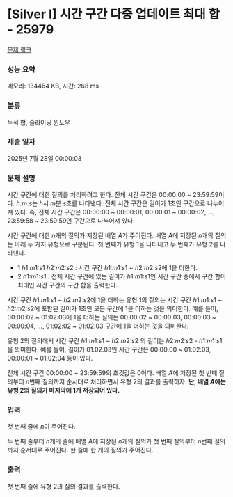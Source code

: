 # [Silver I] 시간 구간 다중 업데이트 최대 합 - 25979 

[문제 링크](https://www.acmicpc.net/problem/25979) 

### 성능 요약

메모리: 134464 KB, 시간: 268 ms

### 분류

누적 합, 슬라이딩 윈도우

### 제출 일자

2025년 7월 28일 00:00:03

### 문제 설명

<p>시간 구간에 대한 질의를 처리하려고 한다. 전체 시간 구간은 00:00:00 ~ 23:59:59이다. <em>h</em>:<em>m</em>:<em>s</em>는 <em>h</em>시 <em>m</em>분 <em>s</em>초를 나타낸다. 전체 시간 구간은 길이가 1초인 구간으로 나누어져 있다. 즉, 전체 시간 구간은 00:00:00 ~ 00:00:01, 00:00:01 ~ 00:00:02, ..., 23:59:58 ~ 23:59:59인 구간으로 나누어져 있다.</p>

<p>시간 구간에 대한 <em>n</em>개의 질의가 저장된 배열 <em>A</em>가 주어진다. 배열 <em>A</em>에 저장된 <em>n</em>개의 질의는 아래 두 가지 유형으로 구분된다. 첫 번째가 유형 1을 나타내고 두 번째가 유형 2를 나타낸다.</p>

<ul>
	<li> 1 <em>h</em>1:<em>m</em>1:<em>s</em>1 <em>h</em>2:<em>m</em>2:<em>s</em>2 : 시간 구간 <em>h</em>1:<em>m</em>1:<em>s</em>1 ~ <em>h</em>2:<em>m</em>2:<em>s</em>2에 1을 더한다.</li>
	<li> 2 <em>h</em>1:<em>m</em>1:<em>s</em>1 : 전체 시간 구간에 있는 길이가 <em>h</em>1:<em>m</em>1:<em>s</em>1인 시간 구간 중에서 구간 합이 최대인 시간 구간의 구간 합을 출력한다.</li>
</ul>

<p>시간 구간 <em>h</em>1:<em>m</em>1:<em>s</em>1 ~ <em>h</em>2:<em>m</em>2:<em>s</em>2에 1을 더하는 유형 1의 질의는 시간 구간 <em>h</em>1:<em>m</em>1:<em>s</em>1 ~ <em>h</em>2:<em>m</em>2:<em>s</em>2에 포함된 길이가 1초인 모든 구간에 1을 더하는 것을 의미한다. 예를 들어, 00:00:02 ~ 01:02:03에 1을 더하는 질의는 00:00:02 ~ 00:00:03, 00:00:03 ~ 00:00:04, ..., 01:02:02 ~ 01:02:03 구간에 1을 더하는 것을 의미한다.</p>

<p>유형 2의 질의에서 시간 구간 <em>h</em>1:<em>m</em>1:<em>s</em>1 ~ <em>h</em>2:<em>m</em>2:<em>s</em>2 의 길이는 <em>h</em>2:<em>m</em>2:<em>s</em>2 - <em>h</em>1:<em>m</em>1:<em>s</em>1 을 의미한다. 예를 들어, 길이가 01:02:03인 시간 구간은 00:00:00 ~ 01:02:03, 00:00:01 ~ 01:02:04 등이 있다.</p>

<p>전체 시간 구간 00:00:00 ~ 23:59:59의 초깃값은 0이다. 배열 <em>A</em>에 저장된 첫 번째 질의부터 <em>n</em>번째 질의까지 순서대로 처리하면서 유형 2의 결과를 출력하자. <strong>단, 배열 <em>A</em>에는 유형 2의 질의가 마지막에 1개 저장되어 있다.</strong></p>

### 입력 

 <p>첫 번째 줄에 <em>n</em>이 주어진다.</p>

<p>두 번째 줄부터 <em>n</em>개의 줄에 배열 <em>A</em>에 저장된 <em>n</em>개의 질의가 첫 번째 질의부터 <em>n</em>번째 질의까지 순서대로 주어진다. 한 줄에 한 개의 질의가 주어진다.</p>

### 출력 

 <p>첫 번째 줄에 유형 2의 질의 결과를 출력한다.</p>

